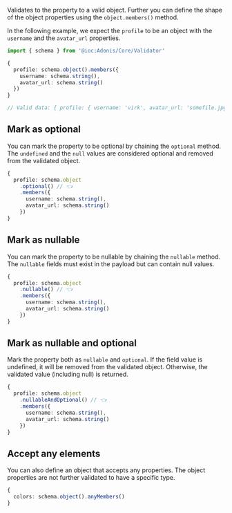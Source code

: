 Validates to the property to a valid object. Further you can define the shape of the object properties using the `object.members()` method.

In the following example, we expect the `profile` to be an object with the `username` and the `avatar_url` properties.

```ts
import { schema } from '@ioc:Adonis/Core/Validator'

{
  profile: schema.object().members({
    username: schema.string(),
    avatar_url: schema.string()
  })
}

// Valid data: { profile: { username: 'virk', avatar_url: 'somefile.jpg' } }
```

## Mark as optional
You can mark the property to be optional by chaining the `optional` method. The `undefined` and the `null` values are considered optional and removed from the validated object.

```ts
{
  profile: schema.object
    .optional() // 👈
    .members({
      username: schema.string(),
      avatar_url: schema.string()
    })
}
```

## Mark as nullable
You can mark the property to be nullable by chaining the `nullable` method. The `nullable` fields must exist in the payload but can contain null values.

```ts
{
  profile: schema.object
    .nullable() // 👈
    .members({
      username: schema.string(),
      avatar_url: schema.string()
    })
}
```

## Mark as nullable and optional
Mark the property both as `nullable` and `optional`. If the field value is undefined, it will be removed from the validated object. Otherwise, the validated value (including null) is returned.

```ts
{
  profile: schema.object
    .nullableAndOptional() // 👈
    .members({
      username: schema.string(),
      avatar_url: schema.string()
    })
}
```

## Accept any elements
You can also define an object that accepts any properties. The object properties are not further validated to have a specific type.

```ts
{
  colors: schema.object().anyMembers()
}
```

